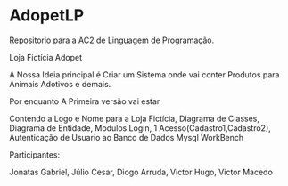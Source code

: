 # AdopetLP
Repositorio para a AC2 de Linguagem de Programação. 

Loja Fictícia Adopet

A Nossa Ideia principal é Criar um Sistema onde vai conter Produtos para Animais Adotivos e demais.

Por enquanto A Primeira versão vai estar

Contendo a Logo e Nome para a Loja Fictícia,
Diagrama de Classes,
Diagrama de Entidade,
Modulos Login,
1 Acesso(Cadastro1,Cadastro2),
Autenticação de Usuario ao Banco de Dados Mysql WorkBench

Participantes: 

  Jonatas Gabriel,
  Júlio Cesar,
  Diogo Arruda,
  Victor Hugo,
  Victor Macedo
